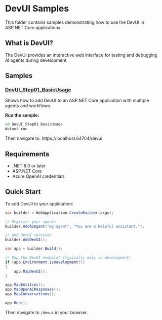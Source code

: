 # DevUI Samples

This folder contains samples demonstrating how to use the DevUI in ASP.NET Core applications.

## What is DevUI?

The DevUI provides an interactive web interface for testing and debugging AI agents during development.

## Samples

### [DevUI_Step01_BasicUsage](./DevUI_Step01_BasicUsage)

Shows how to add DevUI to an ASP.NET Core application with multiple agents and workflows.

**Run the sample:**
```bash
cd DevUI_Step01_BasicUsage
dotnet run
```
Then navigate to: https://localhost:64704/devui

## Requirements

- .NET 8.0 or later
- ASP.NET Core
- Azure OpenAI credentials

## Quick Start

To add DevUI to your application:

```csharp
var builder = WebApplication.CreateBuilder(args);

// Register your agents
builder.AddAIAgent("my-agent", "You are a helpful assistant.");

// Add DevUI services
builder.AddDevUI();

var app = builder.Build();

// Map the DevUI endpoint (typically only in development)
if (app.Environment.IsDevelopment())
{
    app.MapDevUI();
}

app.MapEntities();
app.MapOpenAIResponses();
app.MapConversations();

app.Run();
```

Then navigate to `/devui` in your browser.
